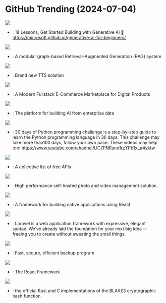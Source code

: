 # GitHub Trending (2024-07-04)

![](https://img.shields.io/badge/Jupyter%20Notebook-New%20635-green?style=flat-square&logo=appveyor)
- [](https://github.comundefined): 18 Lessons, Get Started Building with Generative AI 🔗 https://microsoft.github.io/generative-ai-for-beginners/

![](https://img.shields.io/badge/Python-New%201-green?style=flat-square&logo=appveyor)
- [](https://github.comundefined): A modular graph-based Retrieval-Augmented Generation (RAG) system

![](https://img.shields.io/badge/Python-New%20585-green?style=flat-square&logo=appveyor)
- [](https://github.comundefined): Brand new TTS solution

![](https://img.shields.io/badge/TypeScript-New%20102-green?style=flat-square&logo=appveyor)
- [](https://github.comundefined): A Modern Fullstack E-Commerce Marketplace for Digital Products

![](https://img.shields.io/badge/Python-New%20798-green?style=flat-square&logo=appveyor)
- [](https://github.comundefined): The platform for building AI from enterprise data

![](https://img.shields.io/badge/Python-New%20263-green?style=flat-square&logo=appveyor)
- [](https://github.comundefined): 30 days of Python programming challenge is a step-by-step guide to learn the Python programming language in 30 days. This challenge may take more than100 days, follow your own pace. These videos may help too: https://www.youtube.com/channel/UC7PNRuno1rzYPb1xLa4yktw

![](https://img.shields.io/badge/Python-New%20112-green?style=flat-square&logo=appveyor)
- [](https://github.comundefined): A collective list of free APIs

![](https://img.shields.io/badge/TypeScript-New%20126-green?style=flat-square&logo=appveyor)
- [](https://github.comundefined): High performance self-hosted photo and video management solution.

![](https://img.shields.io/badge/C%2B%2B-New%2039-green?style=flat-square&logo=appveyor)
- [](https://github.comundefined): A framework for building native applications using React

![](https://img.shields.io/badge/PHP-New%2017-green?style=flat-square&logo=appveyor)
- [](https://github.comundefined): Laravel is a web application framework with expressive, elegant syntax. We’ve already laid the foundation for your next big idea — freeing you to create without sweating the small things.

![](https://img.shields.io/badge/Go-New%2060-green?style=flat-square&logo=appveyor)
- [](https://github.comundefined): Fast, secure, efficient backup program

![](https://img.shields.io/badge/JavaScript-New%2042-green?style=flat-square&logo=appveyor)
- [](https://github.comundefined): The React Framework

![](https://img.shields.io/badge/Assembly-New%2091-green?style=flat-square&logo=appveyor)
- [](https://github.comundefined): the official Rust and C implementations of the BLAKE3 cryptographic hash function

